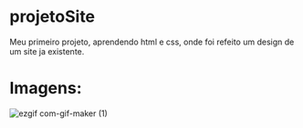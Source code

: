 # projetoSite
Meu primeiro projeto, aprendendo html e css, onde foi refeito um design de um site ja existente.

# Imagens: 
![ezgif com-gif-maker (1)](https://user-images.githubusercontent.com/69250714/166006444-3716866b-da4e-46ad-a89c-2f8a7c5af1d9.gif)
